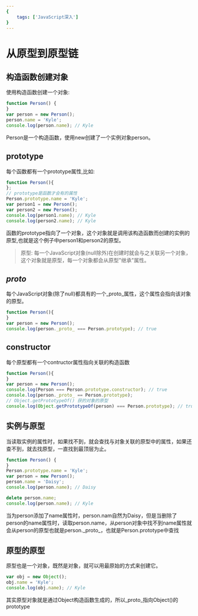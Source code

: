 ```yaml
---
{
    tags: ['JavaScript深入']
}
---
```

# 从原型到原型链

## 构造函数创建对象
使用构造函数创建一个对象:
``` js
function Person() {
}
var person = new Person();
person.name = 'Kyle';
console.log(person.name); // Kyle
```
Person是一个构造函数，使用new创建了一个实例对象person。

## prototype
每个函数都有一个prototype属性,比如:
``` js
function Person(){
};
// prototype是函数才会有的属性
Person.prototype.name = 'Kyle';
var person1 = new Person();
var person2 = new Person();
console.log(person1.name); // Kyle
console.log(person2.name); // Kyle
```
函数的prototype指向了一个对象，这个对象就是调用该构造函数而创建的实例的原型,也就是这个例子中person1和person2的原型。

> 原型: 每一个JavaScript对象(null除外)在创建时就会与之关联另一个对象，这个对象就是原型，每一个对象都会从原型"继承"属性。

## _proto_
每个JavaScript对象(除了null)都具有的一个\_proto\_属性，这个属性会指向该对象的原型。
``` js
function Person(){
}
var person = new Person();
console.log(person._proto_ === Person.prototype); // true
```

## constructor
每个原型都有一个contructor属性指向关联的构造函数
``` js
function Person(){
}
var person = new Person();
console.log(Person === Person.prototype.constructor); // true
console.log(person._proto_ == Person.prototype);
// Object.getPrototypeOf() 获的对象的原型
console.log(Object.getPrototypeOf(person) === Person.prototype); // true
```

## 实例与原型
当读取实例的属性时，如果找不到，就会查找与对象关联的原型中的属性，如果还查不到，就去找原型，一直找到最顶层为止。
``` js
function Person() {
}
Person.prototype.name = 'Kyle';
var person = new Person();
person.name = 'Daisy';
console.log(person.name); // Daisy

delete person.name;
console.log(person.name); // Kyle
```
当为person添加了name属性时，person.nam自然为Daisy，但是当删除了person的name属性时，读取person.name，从person对象中找不到name属性就会从person的原型也就是person.\_proto_，也就是Person.prototype中查找

## 原型的原型
原型也是一个对象，既然是对象，就可以用最原始的方式来创建它。
``` js
var obj = new Object();
obj.name = 'Kyle';
console.log(obj.name); // Kyle
```
其实原型对象就是通过Object构造函数生成的，所以\_proto_指向Object()的prototype